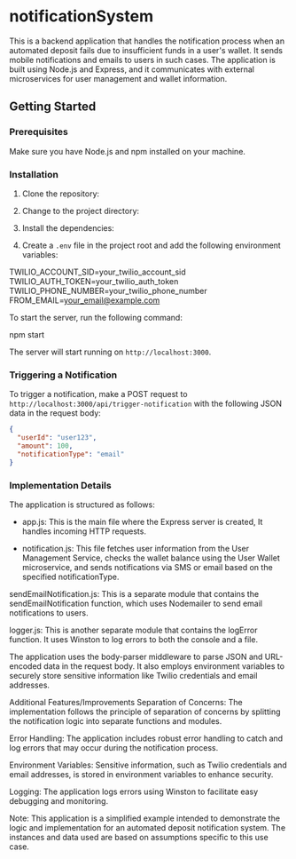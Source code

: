 # notificationSystem
This is a backend application that handles the notification process when an automated deposit fails due to insufficient funds in a user's wallet. It sends mobile notifications and emails to users in such cases. The application is built using Node.js and Express, and it communicates with external microservices for user management and wallet information.

## Getting Started

### Prerequisites

Make sure you have Node.js and npm installed on your machine.

### Installation

1. Clone the repository:


2. Change to the project directory:


3. Install the dependencies:


4. Create a `.env` file in the project root and add the following environment variables:

TWILIO_ACCOUNT_SID=your_twilio_account_sid
TWILIO_AUTH_TOKEN=your_twilio_auth_token
TWILIO_PHONE_NUMBER=your_twilio_phone_number
FROM_EMAIL=your_email@example.com

To start the server, run the following command:

npm start

The server will start running on `http://localhost:3000`.

### Triggering a Notification

To trigger a notification, make a POST request to `http://localhost:3000/api/trigger-notification` with the following JSON data in the request body:

```json
{
  "userId": "user123",
  "amount": 100,
  "notificationType": "email"
}
```

### Implementation Details

The application is structured as follows:

* app.js: This is the main file where the Express server is created, It handles incoming HTTP requests.

* notification.js: This file fetches user information from the User Management Service, checks the wallet balance using the User Wallet microservice, and sends notifications via SMS or email based on the specified notificationType.

sendEmailNotification.js: This is a separate module that contains the sendEmailNotification function, which uses Nodemailer to send email notifications to users.

logger.js: This is another separate module that contains the logError function. It uses Winston to log errors to both the console and a file.

The application uses the body-parser middleware to parse JSON and URL-encoded data in the request body. It also employs environment variables to securely store sensitive information like Twilio credentials and email addresses.

Additional Features/Improvements
Separation of Concerns: The implementation follows the principle of separation of concerns by splitting the notification logic into separate functions and modules.

Error Handling: The application includes robust error handling to catch and log errors that may occur during the notification process.

Environment Variables: Sensitive information, such as Twilio credentials and email addresses, is stored in environment variables to enhance security.

Logging: The application logs errors using Winston to facilitate easy debugging and monitoring.

Note:
This application is a simplified example intended to demonstrate the logic and implementation for an automated deposit notification system. The instances and data used are based on assumptions specific to this use case.